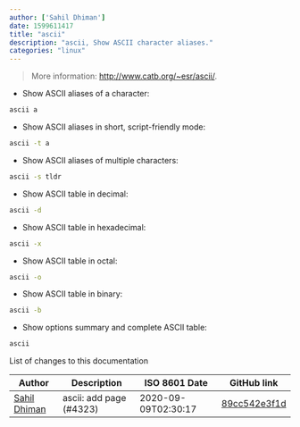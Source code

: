 ```yaml
---
author: ['Sahil Dhiman']
date: 1599611417
title: "ascii"
description: "ascii, Show ASCII character aliases."
categories: "linux"
---
```

> More information: <http://www.catb.org/~esr/ascii/>.

- Show ASCII aliases of a character:

```bash
ascii a
```

- Show ASCII aliases in short, script-friendly mode:

```bash
ascii -t a
```

- Show ASCII aliases of multiple characters:

```bash
ascii -s tldr
```

- Show ASCII table in decimal:

```bash
ascii -d
```

- Show ASCII table in hexadecimal:

```bash
ascii -x
```

- Show ASCII table in octal:

```bash
ascii -o
```

- Show ASCII table in binary:

```bash
ascii -b
```

- Show options summary and complete ASCII table:

```bash
ascii
```
List of changes to this documentation


Author | Description | ISO 8601 Date | GitHub link
------|-----|-----|-----
[Sahil Dhiman](mailto:52946452+sahilister@users.noreply.github.com) | ascii: add page (#4323) | 2020-09-09T02:30:17 | [89cc542e3f1d](https://github.com/tldr-pages/tldr/commit/89cc542e3f1d5a3e33686ae4aa92a43af0950904)

